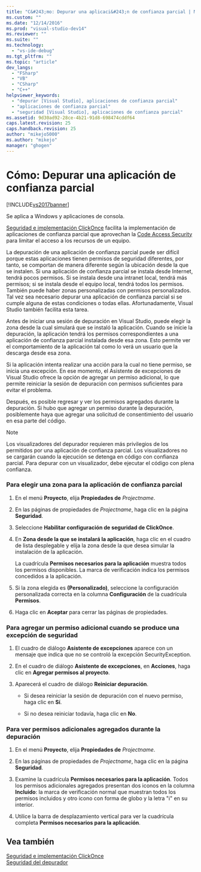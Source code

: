 ```yaml
---
title: "C&#243;mo: Depurar una aplicaci&#243;n de confianza parcial | Microsoft Docs"
ms.custom: ""
ms.date: "12/14/2016"
ms.prod: "visual-studio-dev14"
ms.reviewer: ""
ms.suite: ""
ms.technology: 
  - "vs-ide-debug"
ms.tgt_pltfrm: ""
ms.topic: "article"
dev_langs: 
  - "FSharp"
  - "VB"
  - "CSharp"
  - "C++"
helpviewer_keywords: 
  - "depurar [Visual Studio], aplicaciones de confianza parcial"
  - "aplicaciones de confianza parcial"
  - "seguridad [Visual Studio], aplicaciones de confianza parcial"
ms.assetid: 9d30ad92-28ce-4b21-91d8-698474cddf64
caps.latest.revision: 25
caps.handback.revision: 25
author: "mikejo5000"
ms.author: "mikejo"
manager: "ghogen"
---
```

# C&#243;mo: Depurar una aplicaci&#243;n de confianza parcial
[!INCLUDE[vs2017banner](../code-quality/includes/vs2017banner.md)]

Se aplica a Windows y aplicaciones de consola.  
  
 [Seguridad e implementación ClickOnce](../deployment/clickonce-security-and-deployment.md) facilita la implementación de aplicaciones de confianza parcial que aprovechan la [Code Access Security](../Topic/Code%20Access%20Security.md) para limitar el acceso a los recursos de un equipo.  
  
 La depuración de una aplicación de confianza parcial puede ser difícil porque estas aplicaciones tienen permisos de seguridad diferentes, por tanto, se comportan de manera diferente según la ubicación desde la que se instalen.  Si una aplicación de confianza parcial se instala desde Internet, tendrá pocos permisos.  Si se instala desde una intranet local, tendrá más permisos; si se instala desde el equipo local, tendrá todos los permisos.  También puede haber zonas personalizadas con permisos personalizados.  Tal vez sea necesario depurar una aplicación de confianza parcial si se cumple alguna de estas condiciones o todas ellas.  Afortunadamente, Visual Studio también facilita esta tarea.  
  
 Antes de iniciar una sesión de depuración en Visual Studio, puede elegir la zona desde la cual simulará que se instaló la aplicación.  Cuando se inicie la depuración, la aplicación tendrá los permisos correspondientes a una aplicación de confianza parcial instalada desde esa zona.  Esto permite ver el comportamiento de la aplicación tal como lo verá un usuario que la descarga desde esa zona.  
  
 Si la aplicación intenta realizar una acción para la cual no tiene permiso, se inicia una excepción.  En ese momento, el Asistente de excepciones de Visual Studio ofrece la opción de agregar un permiso adicional, lo que permite reiniciar la sesión de depuración con permisos suficientes para evitar el problema.  
  
 Después, es posible regresar y ver los permisos agregados durante la depuración.  Si hubo que agregar un permiso durante la depuración, posiblemente haya que agregar una solicitud de consentimiento del usuario en esa parte del código.  
  
> [!NOTE]
>  Los visualizadores del depurador requieren más privilegios de los permitidos por una aplicación de confianza parcial.  Los visualizadores no se cargarán cuando la ejecución se detenga en código con confianza parcial.  Para depurar con un visualizador, debe ejecutar el código con plena confianza.  
  
### Para elegir una zona para la aplicación de confianza parcial  
  
1.  En el menú **Proyecto**, elija **Propiedades de** *Projectname*.  
  
2.  En las páginas de propiedades de *Projectname*, haga clic en la página **Seguridad**.  
  
3.  Seleccione **Habilitar configuración de seguridad de ClickOnce**.  
  
4.  En **Zona desde la que se instalará la aplicación**, haga clic en el cuadro de lista desplegable y elija la zona desde la que desea simular la instalación de la aplicación.  
  
     La cuadrícula **Permisos necesarios para la aplicación** muestra todos los permisos disponibles.  La marca de verificación indica los permisos concedidos a la aplicación.  
  
5.  Si la zona elegida es **\(Personalizado\)**, seleccione la configuración personalizada correcta en la columna **Configuración** de la cuadrícula **Permisos**.  
  
6.  Haga clic en **Aceptar** para cerrar las páginas de propiedades.  
  
### Para agregar un permiso adicional cuando se produce una excepción de seguridad  
  
1.  El cuadro de diálogo **Asistente de excepciones** aparece con un mensaje que indica que no se controló la excepción SecurityException.  
  
2.  En el cuadro de diálogo **Asistente de excepciones**, en **Acciones**, haga clic en **Agregar permisos al proyecto**.  
  
3.  Aparecerá el cuadro de diálogo **Reiniciar depuración**.  
  
    -   Si desea reiniciar la sesión de depuración con el nuevo permiso, haga clic en **Sí**.  
  
    -   Si no desea reiniciar todavía, haga clic en **No**.  
  
### Para ver permisos adicionales agregados durante la depuración  
  
1.  En el menú **Proyecto**, elija **Propiedades de** *Projectname*.  
  
2.  En las páginas de propiedades de *Projectname*, haga clic en la página **Seguridad**.  
  
3.  Examine la cuadrícula **Permisos necesarios para la aplicación**.  Todos los permisos adicionales agregados presentan dos iconos en la columna **Incluido**: la marca de verificación normal que muestran todos los permisos incluidos y otro icono con forma de globo y la letra "i" en su interior.  
  
4.  Utilice la barra de desplazamiento vertical para ver la cuadrícula completa **Permisos necesarios para la aplicación**.  
  
## Vea también  
 [Seguridad e implementación ClickOnce](../deployment/clickonce-security-and-deployment.md)   
 [Seguridad del depurador](../debugger/debugger-security.md)